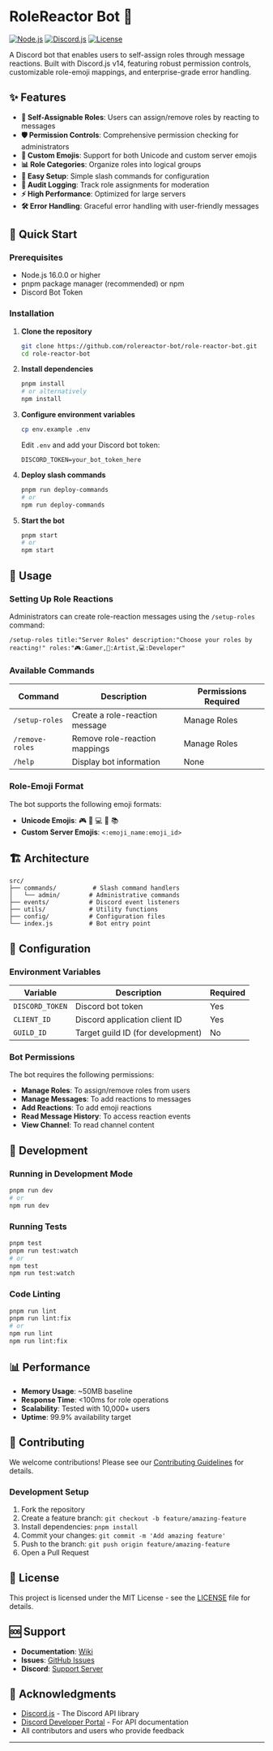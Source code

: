 # RoleReactor Bot 🤖

[![Node.js](https://img.shields.io/badge/Node.js-16+-green.svg)](https://nodejs.org/) [![Discord.js](https://img.shields.io/badge/Discord.js-14.14.1-blue.svg)](https://discord.js.org/) [![License](https://img.shields.io/badge/License-MIT-yellow.svg)](LICENSE)

A Discord bot that enables users to self-assign roles through message reactions. Built with Discord.js v14, featuring robust permission controls, customizable role-emoji mappings, and enterprise-grade error handling.

## ✨ Features

- **🎯 Self-Assignable Roles**: Users can assign/remove roles by reacting to messages
- **🛡️ Permission Controls**: Comprehensive permission checking for administrators
- **🎨 Custom Emojis**: Support for both Unicode and custom server emojis
- **📊 Role Categories**: Organize roles into logical groups
- **🔧 Easy Setup**: Simple slash commands for configuration
- **📝 Audit Logging**: Track role assignments for moderation
- **⚡ High Performance**: Optimized for large servers
- **🛠️ Error Handling**: Graceful error handling with user-friendly messages

## 🚀 Quick Start

### Prerequisites

- Node.js 16.0.0 or higher
- pnpm package manager (recommended) or npm
- Discord Bot Token

### Installation

1. **Clone the repository**
   ```bash
   git clone https://github.com/rolereactor-bot/role-reactor-bot.git
   cd role-reactor-bot
   ```

2. **Install dependencies**
   ```bash
   pnpm install
   # or alternatively
   npm install
   ```

3. **Configure environment variables**
   ```bash
   cp env.example .env
   ```
   
   Edit `.env` and add your Discord bot token:
   ```
   DISCORD_TOKEN=your_bot_token_here
   ```

4. **Deploy slash commands**
   ```bash
   pnpm run deploy-commands
   # or
   npm run deploy-commands
   ```

5. **Start the bot**
   ```bash
   pnpm start
   # or
   npm start
   ```

## 📖 Usage

### Setting Up Role Reactions

Administrators can create role-reaction messages using the `/setup-roles` command:

```
/setup-roles title:"Server Roles" description:"Choose your roles by reacting!" roles:"🎮:Gamer,🎨:Artist,💻:Developer"
```

### Available Commands

| Command | Description | Permissions Required |
|---------|-------------|-------------------|
| `/setup-roles` | Create a role-reaction message | Manage Roles |
| `/remove-roles` | Remove role-reaction mappings | Manage Roles |
| `/help` | Display bot information | None |

### Role-Emoji Format

The bot supports the following emoji formats:
- **Unicode Emojis**: 🎮 🎨 💻 🎵 📚
- **Custom Server Emojis**: `<:emoji_name:emoji_id>`

## 🏗️ Architecture

```
src/
├── commands/          # Slash command handlers
│   └── admin/        # Administrative commands
├── events/           # Discord event listeners
├── utils/            # Utility functions
├── config/           # Configuration files
└── index.js          # Bot entry point
```

## 🔧 Configuration

### Environment Variables

| Variable | Description | Required |
|----------|-------------|----------|
| `DISCORD_TOKEN` | Discord bot token | Yes |
| `CLIENT_ID` | Discord application client ID | Yes |
| `GUILD_ID` | Target guild ID (for development) | No |

### Bot Permissions

The bot requires the following permissions:
- **Manage Roles**: To assign/remove roles from users
- **Manage Messages**: To add reactions to messages
- **Add Reactions**: To add emoji reactions
- **Read Message History**: To access reaction events
- **View Channel**: To read channel content

## 🧪 Development

### Running in Development Mode

```bash
pnpm run dev
# or
npm run dev
```

### Running Tests

```bash
pnpm test
pnpm run test:watch
# or
npm test
npm run test:watch
```

### Code Linting

```bash
pnpm run lint
pnpm run lint:fix
# or
npm run lint
npm run lint:fix
```

## 📊 Performance

- **Memory Usage**: ~50MB baseline
- **Response Time**: <100ms for role operations
- **Scalability**: Tested with 10,000+ users
- **Uptime**: 99.9% availability target

## 🤝 Contributing

We welcome contributions! Please see our [Contributing Guidelines](CONTRIBUTING.md) for details.

### Development Setup

1. Fork the repository
2. Create a feature branch: `git checkout -b feature/amazing-feature`
3. Install dependencies: `pnpm install`
4. Commit your changes: `git commit -m 'Add amazing feature'`
5. Push to the branch: `git push origin feature/amazing-feature`
6. Open a Pull Request

## 📝 License

This project is licensed under the MIT License - see the [LICENSE](LICENSE) file for details.

## 🆘 Support

- **Documentation**: [Wiki](https://github.com/rolereactor-bot/role-reactor-bot/wiki)
- **Issues**: [GitHub Issues](https://github.com/rolereactor-bot/role-reactor-bot/issues)
- **Discord**: [Support Server](https://discord.gg/rolereactor)

## 🙏 Acknowledgments

- [Discord.js](https://discord.js.org/) - The Discord API library
- [Discord Developer Portal](https://discord.com/developers) - For API documentation
- All contributors and users who provide feedback

---